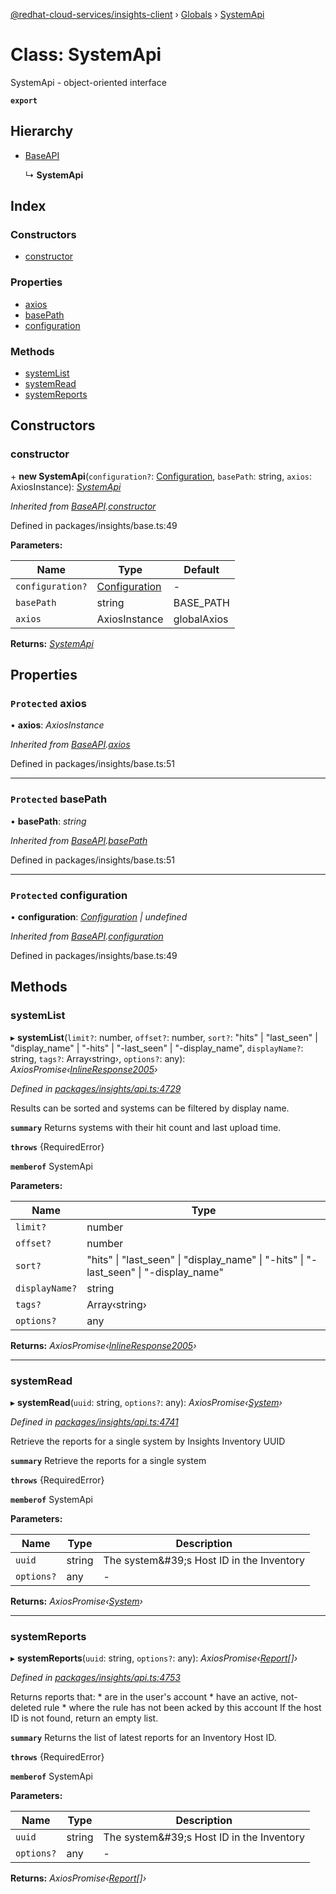 [@redhat-cloud-services/insights-client](../README.md) › [Globals](../globals.md) › [SystemApi](systemapi.md)

# Class: SystemApi

SystemApi - object-oriented interface

**`export`** 

## Hierarchy

* [BaseAPI](baseapi.md)

  ↳ **SystemApi**

## Index

### Constructors

* [constructor](systemapi.md#constructor)

### Properties

* [axios](systemapi.md#protected-axios)
* [basePath](systemapi.md#protected-basepath)
* [configuration](systemapi.md#protected-configuration)

### Methods

* [systemList](systemapi.md#systemlist)
* [systemRead](systemapi.md#systemread)
* [systemReports](systemapi.md#systemreports)

## Constructors

###  constructor

\+ **new SystemApi**(`configuration?`: [Configuration](configuration.md), `basePath`: string, `axios`: AxiosInstance): *[SystemApi](systemapi.md)*

*Inherited from [BaseAPI](baseapi.md).[constructor](baseapi.md#constructor)*

Defined in packages/insights/base.ts:49

**Parameters:**

Name | Type | Default |
------ | ------ | ------ |
`configuration?` | [Configuration](configuration.md) | - |
`basePath` | string | BASE_PATH |
`axios` | AxiosInstance | globalAxios |

**Returns:** *[SystemApi](systemapi.md)*

## Properties

### `Protected` axios

• **axios**: *AxiosInstance*

*Inherited from [BaseAPI](baseapi.md).[axios](baseapi.md#protected-axios)*

Defined in packages/insights/base.ts:51

___

### `Protected` basePath

• **basePath**: *string*

*Inherited from [BaseAPI](baseapi.md).[basePath](baseapi.md#protected-basepath)*

Defined in packages/insights/base.ts:51

___

### `Protected` configuration

• **configuration**: *[Configuration](configuration.md) | undefined*

*Inherited from [BaseAPI](baseapi.md).[configuration](baseapi.md#protected-configuration)*

Defined in packages/insights/base.ts:49

## Methods

###  systemList

▸ **systemList**(`limit?`: number, `offset?`: number, `sort?`: "hits" | "last_seen" | "display_name" | "-hits" | "-last_seen" | "-display_name", `displayName?`: string, `tags?`: Array‹string›, `options?`: any): *AxiosPromise‹[InlineResponse2005](../interfaces/inlineresponse2005.md)›*

*Defined in [packages/insights/api.ts:4729](https://github.com/RedHatInsights/javascript-clients/blob/master/packages/insights/api.ts#L4729)*

Results can be sorted and systems can be filtered by display name.

**`summary`** Returns systems with their hit count and last upload time.

**`throws`** {RequiredError}

**`memberof`** SystemApi

**Parameters:**

Name | Type |
------ | ------ |
`limit?` | number |
`offset?` | number |
`sort?` | "hits" &#124; "last_seen" &#124; "display_name" &#124; "-hits" &#124; "-last_seen" &#124; "-display_name" |
`displayName?` | string |
`tags?` | Array‹string› |
`options?` | any |

**Returns:** *AxiosPromise‹[InlineResponse2005](../interfaces/inlineresponse2005.md)›*

___

###  systemRead

▸ **systemRead**(`uuid`: string, `options?`: any): *AxiosPromise‹[System](../interfaces/system.md)›*

*Defined in [packages/insights/api.ts:4741](https://github.com/RedHatInsights/javascript-clients/blob/master/packages/insights/api.ts#L4741)*

Retrieve the reports for a single system by Insights Inventory UUID

**`summary`** Retrieve the reports for a single system

**`throws`** {RequiredError}

**`memberof`** SystemApi

**Parameters:**

Name | Type | Description |
------ | ------ | ------ |
`uuid` | string | The system\&#39;s Host ID in the Inventory |
`options?` | any | - |

**Returns:** *AxiosPromise‹[System](../interfaces/system.md)›*

___

###  systemReports

▸ **systemReports**(`uuid`: string, `options?`: any): *AxiosPromise‹[Report](../interfaces/report.md)[]›*

*Defined in [packages/insights/api.ts:4753](https://github.com/RedHatInsights/javascript-clients/blob/master/packages/insights/api.ts#L4753)*

Returns reports that: * are in the user\'s account * have an active, not-deleted rule * where the rule has not been acked by this account If the host ID is not found, return an empty list.

**`summary`** Returns the list of latest reports for an Inventory Host ID.

**`throws`** {RequiredError}

**`memberof`** SystemApi

**Parameters:**

Name | Type | Description |
------ | ------ | ------ |
`uuid` | string | The system\&#39;s Host ID in the Inventory |
`options?` | any | - |

**Returns:** *AxiosPromise‹[Report](../interfaces/report.md)[]›*
